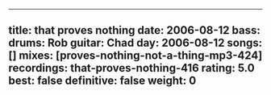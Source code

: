 
---
title: that proves nothing
date: 2006-08-12
bass:	
drums:	Rob
guitar:	Chad
day: 2006-08-12
songs: []
mixes: [proves-nothing-not-a-thing-mp3-424]
recordings: that-proves-nothing-416
rating: 5.0
best: false
definitive: false
weight: 0
---
